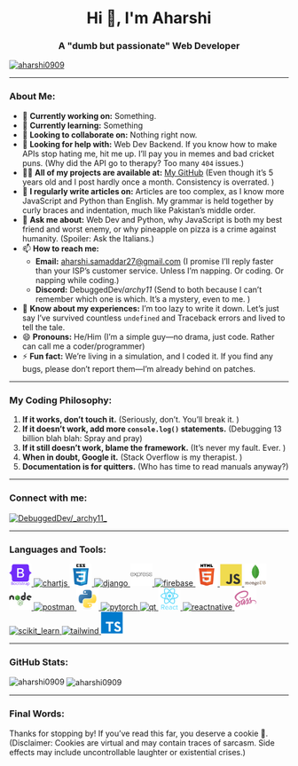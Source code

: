 <h1 align="center">Hi 👋, I'm Aharshi</h1>
<h3 align="center">A "dumb but passionate" Web Developer</h3>

<p align="left"> <a href="https://github.com/ryo-ma/github-profile-trophy"><img src="https://github-profile-trophy.vercel.app/?username=aharshi0909" alt="aharshi0909" /></a> </p>

---

### About Me:
- 🔭 **Currently working on:** Something.
- 🌱 **Currently learning:** Something
- 👯 **Looking to collaborate on:** Nothing right now. 
- 🤝 **Looking for help with:** Web Dev Backend. If you know how to make APIs stop hating me, hit me up. I’ll pay you in memes and bad cricket puns. (Why did the API go to therapy? Too many `404` issues.)
- 👨‍💻 **All of my projects are available at:** [My GitHub](https://github.com/aharshi0909) (Even though it’s 5 years old and I post hardly once a month. Consistency is overrated. )
- 📝 **I regularly write articles on:** Articles are too complex, as I know more JavaScript and Python than English. My grammar is held together by curly braces and indentation, much like Pakistan’s middle order.
- 💬 **Ask me about:** Web Dev and Python, why JavaScript is both my best friend and worst enemy, or why pineapple on pizza is a crime against humanity. (Spoiler: Ask the Italians.)
- 📫 **How to reach me:** 
  - **Email:** [aharshi.samaddar27@gmail.com](mailto:aharshi.samaddar27@gmail.com) (I promise I’ll reply faster than your ISP’s customer service. Unless I’m napping. Or coding. Or napping while coding.)
  - **Discord:** DebuggedDev/_archy11_ (Send to both because I can’t remember which one is which. It’s a mystery, even to me. )
- 📄 **Know about my experiences:** I’m too lazy to write it down. Let’s just say I’ve survived countless `undefined` and Traceback errors and lived to tell the tale.
- 😄 **Pronouns:** He/Him (I’m a simple guy—no drama, just code. Rather can call me a coder/programmer)
- ⚡ **Fun fact:** We’re living in a simulation, and I coded it. If you find any bugs, please don’t report them—I’m already behind on patches. 

---

### My Coding Philosophy:
1. **If it works, don’t touch it.** (Seriously, don’t. You’ll break it. )
2. **If it doesn’t work, add more `console.log()` statements.** (Debugging 13 billion blah blah: Spray and pray)
3. **If it still doesn’t work, blame the framework.** (It’s never my fault. Ever. )
4. **When in doubt, Google it.** (Stack Overflow is my therapist. )
5. **Documentation is for quitters.** (Who has time to read manuals anyway?)

---

<h3 align="left">Connect with me:</h3>
<p align="left">
<a href="https://www.youtube.com/watch?v=xvFZjo5PgG0" target="blank"><img align="center" src="https://raw.githubusercontent.com/rahuldkjain/github-profile-readme-generator/master/src/images/icons/Social/discord.svg" alt="DebuggedDev/_archy11_" height="30" width="40" /></a>
</p>

---

<h3 align="left">Languages and Tools:</h3>
<p align="left"> <a href="https://getbootstrap.com" target="_blank" rel="noreferrer"> <img src="https://raw.githubusercontent.com/devicons/devicon/master/icons/bootstrap/bootstrap-plain-wordmark.svg" alt="bootstrap" width="40" height="40"/> </a> <a href="https://www.chartjs.org" target="_blank" rel="noreferrer"> <img src="https://www.chartjs.org/media/logo-title.svg" alt="chartjs" width="40" height="40"/> </a> <a href="https://www.w3schools.com/css/" target="_blank" rel="noreferrer"> <img src="https://raw.githubusercontent.com/devicons/devicon/master/icons/css3/css3-original-wordmark.svg" alt="css3" width="40" height="40"/> </a> <a href="https://www.djangoproject.com/" target="_blank" rel="noreferrer"> <img src="https://cdn.worldvectorlogo.com/logos/django.svg" alt="django" width="40" height="40"/> </a> <a href="https://expressjs.com" target="_blank" rel="noreferrer"> <img src="https://raw.githubusercontent.com/devicons/devicon/master/icons/express/express-original-wordmark.svg" alt="express" width="40" height="40"/> </a> <a href="https://firebase.google.com/" target="_blank" rel="noreferrer"> <img src="https://www.vectorlogo.zone/logos/firebase/firebase-icon.svg" alt="firebase" width="40" height="40"/> </a> <a href="https://www.w3.org/html/" target="_blank" rel="noreferrer"> <img src="https://raw.githubusercontent.com/devicons/devicon/master/icons/html5/html5-original-wordmark.svg" alt="html5" width="40" height="40"/> </a> <a href="https://developer.mozilla.org/en-US/docs/Web/JavaScript" target="_blank" rel="noreferrer"> <img src="https://raw.githubusercontent.com/devicons/devicon/master/icons/javascript/javascript-original.svg" alt="javascript" width="40" height="40"/> </a> <a href="https://www.mongodb.com/" target="_blank" rel="noreferrer"> <img src="https://raw.githubusercontent.com/devicons/devicon/master/icons/mongodb/mongodb-original-wordmark.svg" alt="mongodb" width="40" height="40"/> </a> <a href="https://nodejs.org" target="_blank" rel="noreferrer"> <img src="https://raw.githubusercontent.com/devicons/devicon/master/icons/nodejs/nodejs-original-wordmark.svg" alt="nodejs" width="40" height="40"/> </a> <a href="https://postman.com" target="_blank" rel="noreferrer"> <img src="https://www.vectorlogo.zone/logos/getpostman/getpostman-icon.svg" alt="postman" width="40" height="40"/> </a> <a href="https://www.python.org" target="_blank" rel="noreferrer"> <img src="https://raw.githubusercontent.com/devicons/devicon/master/icons/python/python-original.svg" alt="python" width="40" height="40"/> </a> <a href="https://pytorch.org/" target="_blank" rel="noreferrer"> <img src="https://www.vectorlogo.zone/logos/pytorch/pytorch-icon.svg" alt="pytorch" width="40" height="40"/> </a> <a href="https://www.qt.io/" target="_blank" rel="noreferrer"> <img src="https://upload.wikimedia.org/wikipedia/commons/0/0b/Qt_logo_2016.svg" alt="qt" width="40" height="40"/> </a> <a href="https://reactjs.org/" target="_blank" rel="noreferrer"> <img src="https://raw.githubusercontent.com/devicons/devicon/master/icons/react/react-original-wordmark.svg" alt="react" width="40" height="40"/> </a> <a href="https://reactnative.dev/" target="_blank" rel="noreferrer"> <img src="https://reactnative.dev/img/header_logo.svg" alt="reactnative" width="40" height="40"/> </a> <a href="https://sass-lang.com" target="_blank" rel="noreferrer"> <img src="https://raw.githubusercontent.com/devicons/devicon/master/icons/sass/sass-original.svg" alt="sass" width="40" height="40"/> </a> <a href="https://scikit-learn.org/" target="_blank" rel="noreferrer"> <img src="https://upload.wikimedia.org/wikipedia/commons/0/05/Scikit_learn_logo_small.svg" alt="scikit_learn" width="40" height="40"/> </a> <a href="https://tailwindcss.com/" target="_blank" rel="noreferrer"> <img src="https://www.vectorlogo.zone/logos/tailwindcss/tailwindcss-icon.svg" alt="tailwind" width="40" height="40"/> </a> <a href="https://www.typescriptlang.org/" target="_blank" rel="noreferrer"> <img src="https://raw.githubusercontent.com/devicons/devicon/master/icons/typescript/typescript-original.svg" alt="typescript" width="40" height="40"/> </a> </p>

---

### GitHub Stats:
<p><img align="left" src="https://github-readme-stats.vercel.app/api/top-langs?username=aharshi0909&show_icons=true&locale=en&layout=compact" alt="aharshi0909" /></p>

<p>&nbsp;<img align="center" src="https://github-readme-stats.vercel.app/api?username=aharshi0909&show_icons=true&locale=en" alt="aharshi0909" /></p>

---

### Final Words:
Thanks for stopping by! If you’ve read this far, you deserve a cookie 🍪. (Disclaimer: Cookies are virtual and may contain traces of sarcasm. Side effects may include uncontrollable laughter or existential crises.)
